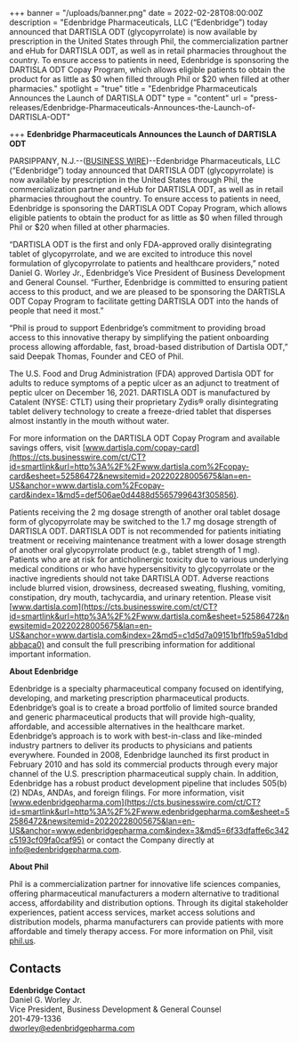 +++
banner = "/uploads/banner.png"
date = 2022-02-28T08:00:00Z
description = "Edenbridge Pharmaceuticals, LLC (“Edenbridge”) today announced that DARTISLA ODT (glycopyrrolate) is now available by prescription in the United States through Phil, the commercialization partner and eHub for DARTISLA ODT, as well as in retail pharmacies throughout the country. To ensure access to patients in need, Edenbridge is sponsoring the DARTISLA ODT Copay Program, which allows eligible patients to obtain the product for as little as $0 when filled through Phil or $20 when filled at other pharmacies."
spotlight = "true"
title = "Edenbridge Pharmaceuticals Announces the Launch of DARTISLA ODT"
type = "content"
url = "press-releases/Edenbridge-Pharmaceuticals-Announces-the-Launch-of-DARTISLA-ODT"

+++
**Edenbridge Pharmaceuticals Announces the Launch of DARTISLA ODT**

PARSIPPANY, N.J.--([BUSINESS WIRE](https://www.businesswire.com/))--Edenbridge Pharmaceuticals, LLC (“Edenbridge”) today announced that DARTISLA ODT (glycopyrrolate) is now available by prescription in the United States through Phil, the commercialization partner and eHub for DARTISLA ODT, as well as in retail pharmacies throughout the country. To ensure access to patients in need, Edenbridge is sponsoring the DARTISLA ODT Copay Program, which allows eligible patients to obtain the product for as little as $0 when filled through Phil or $20 when filled at other pharmacies.

“DARTISLA ODT is the first and only FDA-approved orally disintegrating tablet of glycopyrrolate, and we are excited to introduce this novel formulation of glycopyrrolate to patients and healthcare providers,” noted Daniel G. Worley Jr., Edenbridge’s Vice President of Business Development and General Counsel. “Further, Edenbridge is committed to ensuring patient access to this product, and we are pleased to be sponsoring the DARTISLA ODT Copay Program to facilitate getting DARTISLA ODT into the hands of people that need it most.”

“Phil is proud to support Edenbridge’s commitment to providing broad access to this innovative therapy by simplifying the patient onboarding process allowing affordable, fast, broad-based distribution of Dartisla ODT,” said Deepak Thomas, Founder and CEO of Phil.

The U.S. Food and Drug Administration (FDA) approved Dartisla ODT for adults to reduce symptoms of a peptic ulcer as an adjunct to treatment of peptic ulcer on December 16, 2021. DARTISLA ODT is manufactured by Catalent (NYSE: CTLT) using their proprietary Zydis® orally disintegrating tablet delivery technology to create a freeze-dried tablet that disperses almost instantly in the mouth without water.

For more information on the DARTISLA ODT Copay Program and available savings offers, visit [www.dartisla.com/copay-card](https://cts.businesswire.com/ct/CT?id=smartlink&url=http%3A%2F%2Fwww.dartisla.com%2Fcopay-card&esheet=52586472&newsitemid=20220228005675&lan=en-US&anchor=www.dartisla.com%2Fcopay-card&index=1&md5=def506ae0d4488d5565799643f305856).

Patients receiving the 2 mg dosage strength of another oral tablet dosage form of glycopyrrolate may be switched to the 1.7 mg dosage strength of DARTISLA ODT. DARTISLA ODT is not recommended for patients initiating treatment or receiving maintenance treatment with a lower dosage strength of another oral glycopyrrolate product (e.g., tablet strength of 1 mg). Patients who are at risk for anticholinergic toxicity due to various underlying medical conditions or who have hypersensitivity to glycopyrrolate or the inactive ingredients should not take DARTISLA ODT. Adverse reactions include blurred vision, drowsiness, decreased sweating, flushing, vomiting, constipation, dry mouth, tachycardia, and urinary retention. Please visit [www.dartisla.com](https://cts.businesswire.com/ct/CT?id=smartlink&url=http%3A%2F%2Fwww.dartisla.com&esheet=52586472&newsitemid=20220228005675&lan=en-US&anchor=www.dartisla.com&index=2&md5=c1d5d7a09151bf1fb59a51dbdabbaca0) and consult the full prescribing information for additional important information.

**About Edenbridge**

Edenbridge is a specialty pharmaceutical company focused on identifying, developing, and marketing prescription pharmaceutical products. Edenbridge’s goal is to create a broad portfolio of limited source branded and generic pharmaceutical products that will provide high-quality, affordable, and accessible alternatives in the healthcare market. Edenbridge’s approach is to work with best-in-class and like-minded industry partners to deliver its products to physicians and patients everywhere. Founded in 2008, Edenbridge launched its first product in February 2010 and has sold its commercial products through every major channel of the U.S. prescription pharmaceutical supply chain. In addition, Edenbridge has a robust product development pipeline that includes 505(b)(2) NDAs, ANDAs, and foreign filings. For more information, visit [www.edenbridgepharma.com](https://cts.businesswire.com/ct/CT?id=smartlink&url=http%3A%2F%2Fwww.edenbridgepharma.com&esheet=52586472&newsitemid=20220228005675&lan=en-US&anchor=www.edenbridgepharma.com&index=3&md5=6f33dfaffe6c342c5193cf09fa0caf95) or contact the Company directly at [info@edenbridgepharma.com](mailto:info@edenbridgepharma.com).

**About Phil**

Phil is a commercialization partner for innovative life sciences companies, offering pharmaceutical manufacturers a modern alternative to traditional access, affordability and distribution options. Through its digital stakeholder experiences, patient access services, market access solutions and distribution models, pharma manufacturers can provide patients with more affordable and timely therapy access. For more information on Phil, visit [phil.us](https://cts.businesswire.com/ct/CT?id=smartlink&url=http%3A%2F%2Fphil.us&esheet=52586472&newsitemid=20220228005675&lan=en-US&anchor=phil.us&index=4&md5=1954a7fbe0c0beefe7852d4bd41a1189).

## Contacts

**Edenbridge Contact**  
Daniel G. Worley Jr.  
Vice President, Business Development & General Counsel  
201-479-1336  
[dworley@edenbridgepharma.com](mailto:dworley@edenbridgepharma.com)